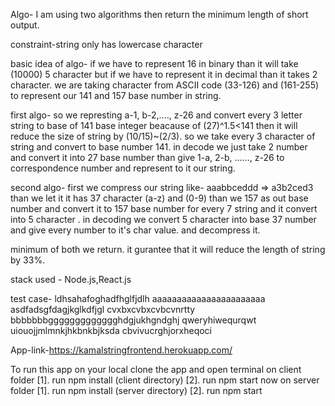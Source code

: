 

Algo-
I am using two algorithms then return the minimum length of short output.

constraint-string only has lowercase character

basic idea of algo- if we have to represent 16 in binary than it will take (10000) 5 character but if we have to represent it in decimal than it takes 2 character. we are taking character from ASCII code (33-126) and (161-255) to represent our 141 and 157 base number in string. 


first algo- so we represting a-1, b-2,...., z-26 and convert every 3 letter string to base of 141 base integer beacause of  (27)^1.5<141 then it will reduce the size of string by (10/15)~(2/3). so we take every
3 character of string and convert to base number 141. in decode we just take 2 number and convert it into 27 base number than give 1-a, 2-b, ......, z-26 to correspondence number and represent to it our string.

second algo- first we compress our string like- aaabbceddd => a3b2ced3 than we let it it has 37 character (a-z) and (0-9) than we 157 as out base number and  convert it to 157 base number for every 7 string and it convert into 5 character . in decoding we convert 5 character into base 37 number and give every number to it's char value. and decompress it.


minimum of both we return.
it gurantee that it will reduce the length of string by 33%. 


stack used - Node.js,React.js

test case-
ldhsahafoghadfhglfjdlh
aaaaaaaaaaaaaaaaaaaaaaa
asdfadsgfdagjkglkdfjgl
cvxbxcvbxcvbcvnrtty
bbbbbbbggggggggggggghdgjukhgndghj
qweryhiwequrqwt
uiouojjmlmnkjhkbnkbjksda
cbvivucrghjorxheqoci


App-link-https://kamalstringfrontend.herokuapp.com/


To run this app on your local clone the app and open terminal on client folder
[1]. run npm install (client directory)
[2]. run npm start
now on server folder
[1]. run npm install (server directory)
[2]. run npm start